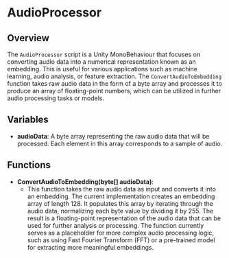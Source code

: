 # AudioProcessor

## Overview
The `AudioProcessor` script is a Unity MonoBehaviour that focuses on converting audio data into a numerical representation known as an embedding. This is useful for various applications such as machine learning, audio analysis, or feature extraction. The `ConvertAudioToEmbedding` function takes raw audio data in the form of a byte array and processes it to produce an array of floating-point numbers, which can be utilized in further audio processing tasks or models.

## Variables
- **audioData**: A byte array representing the raw audio data that will be processed. Each element in this array corresponds to a sample of audio.

## Functions
- **ConvertAudioToEmbedding(byte[] audioData)**: 
  - This function takes the raw audio data as input and converts it into an embedding. The current implementation creates an embedding array of length 128. It populates this array by iterating through the audio data, normalizing each byte value by dividing it by 255. The result is a floating-point representation of the audio data that can be used for further analysis or processing. The function currently serves as a placeholder for more complex audio processing logic, such as using Fast Fourier Transform (FFT) or a pre-trained model for extracting more meaningful embeddings.